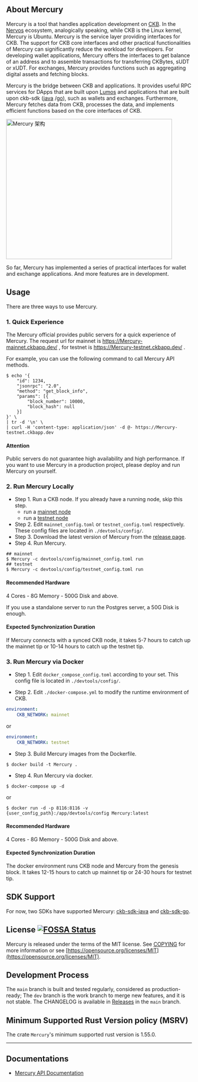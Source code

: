 ## About Mercury

Mercury is a tool that handles application development on [CKB](https://github.com/nervosnetwork/ckb). 
In the [Nervos](https://www.nervos.org/) ecosystem, analogically speaking, while CKB is the Linux kernel, Mercury is Ubuntu. 
Mercury is the service layer providing interfaces for CKB. 
The support for CKB core interfaces and other practical functionalities of Mercury can significantly reduce the workload for developers. 
For developing wallet applications, Mercury offers the interfaces to get balance of an address and to assemble transactions for transferring CKBytes, sUDT or xUDT. 
For exchanges, Mercury provides functions such as aggregating digital assets and fetching blocks.

Mercury is the bridge between CKB and applications. 
It provides useful RPC services for DApps that are built upon [Lumos](https://github.com/nervosnetwork/lumos) and applications that are built upon ckb-sdk ([java](https://github.com/nervosnetwork/ckb-sdk-java) /[go](https://github.com/nervosnetwork/ckb-sdk-go)), such as wallets and exchanges.
Furthermore, Mercury fetches data from CKB, processes the data, and implements efficient functions based on the core interfaces of CKB.

<img src="https://user-images.githubusercontent.com/32355308/141873786-5ac316b8-c2cc-461b-b8f6-025d025037ba.png" width="450" height="380" alt="Mercury 架构"/>

So far, Mercury has implemented a series of practical interfaces for wallet and exchange applications. 
And more features are in development.

## Usage

There are three ways to use Mercury.

### 1. Quick Experience

The Mercury official provides public servers for a quick experience of Mercury. 
The request url for mainnet is https://Mercury-mainnet.ckbapp.dev/ , for testnet is https://Mercury-testnet.ckbapp.dev/ .

For example, you can use the following command to call Mercury API methods.

```shell
$ echo '{
    "id": 1234,
    "jsonrpc": "2.0",
    "method": "get_block_info",
    "params": [{
        "block_number": 10000, 
        "block_hash": null
    }]
}' \
| tr -d '\n' \
| curl -H 'content-type: application/json' -d @- https://Mercury-testnet.ckbapp.dev
```

#### Attention
Public servers do not guarantee high availability and high performance. 
If you want to use Mercury in a production project, please deploy and run Mercury on yourself.

### 2. Run Mercury Locally

- Step 1. Run a CKB node. If you already have a running node, skip this step.
  - run a [mainnet node](https://docs.nervos.org/docs/basics/guides/mainnet)
  - run a [testnet node](https://docs.nervos.org/docs/basics/guides/testnet)
- Step 2. Edit `mainnet_config.toml` or `testnet_config.toml` respectively. These config files are located in `./devtools/config/`.
- Step 3. Download the latest version of Mercury from the [release page](https://github.com/nervosnetwork/Mercury/releases).
- Step 4. Run Mercury.
```shell
## mainnet
$ Mercury -c devtools/config/mainnet_config.toml run
## testnet
$ Mercury -c devtools/config/testnet_config.toml run
```

#### Recommended Hardware

4 Cores - 8G Memory - 500G Disk and above.

If you use a standalone server to run the Postgres server, a 50G Disk is enough. 

#### Expected Synchronization Duration

If Mercury connects with a synced CKB node, it takes 5-7 hours to catch up the mainnet tip or 10-14 hours to catch up the testnet tip.

### 3. Run Mercury via Docker

- Step 1. Edit `docker_compose_config.toml` according to your set. This config file is located in `./devtools/config/`.

- Step 2. Edit `./docker-compose.yml` to modify the runtime environment of CKB.

```yml
environment:
    CKB_NETWORK: mainnet
```

or

```yml
environment:
    CKB_NETWORK: testnet
```

- Step 3. Build Mercury images from the Dockerfile.
```shell
$ docker build -t Mercury .
```

- Step 4. Run Mercury via docker.
```shell
$ docker-compose up -d
```
or

```shell
$ docker run -d -p 8116:8116 -v {user_config_path}:/app/devtools/config Mercury:latest
```

#### Recommended Hardware

4 Cores - 8G Memory - 500G Disk and above.

#### Expected Synchronization Duration

The docker environment runs CKB node and Mercury from the genesis block. It takes 12-15 hours to catch up mainnet tip or 24-30 hours for testnet tip.

## SDK Support

For now, two SDKs have supported Mercury: [ckb-sdk-java](https://github.com/nervosnetwork/ckb-sdk-java) and [ckb-sdk-go](https://github.com/nervosnetwork/ckb-sdk-go).

## License [![FOSSA Status](https://app.fossa.io/api/projects/git%2Bgithub.com%2Fnervosnetwork%2Fckb.svg?type=shield)](https://app.fossa.io/projects/git%2Bgithub.com%2Fnervosnetwork%2Fckb?ref=badge_shield)

Mercury is released under the terms of the MIT license. See [COPYING](COPYING) for more information or see [https://opensource.org/licenses/MIT](https://opensource.org/licenses/MIT).

## Development Process

The `main` branch is built and tested regularly, considered as production-ready; The `dev` branch is the work branch to merge new features, and it is not stable. The CHANGELOG is available in [Releases](https://github.com/nervosnetwork/Mercury/releases) in the `main` branch.

## Minimum Supported Rust Version policy (MSRV)

The crate `Mercury`'s minimum supported rust version is 1.55.0.

---

## Documentations

- [Mercury API Documentation](https://github.com/nervosnetwork/Mercury/blob/main/core/rpc/README.md)

